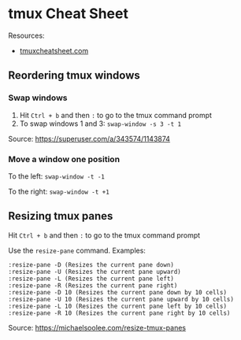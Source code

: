 # tmux Cheat Sheet

Resources:
 - [tmuxcheatsheet.com](https://tmuxcheatsheet.com/)

## Reordering tmux windows

### Swap windows

1. Hit `Ctrl + b` and then `:` to go to the tmux command prompt
2. To swap windows 1 and 3: `swap-window -s 3 -t 1`

Source: https://superuser.com/a/343574/1143874

### Move a window one position

To the left: `swap-window -t -1`

To the right: `swap-window -t +1`

## Resizing tmux panes

Hit `Ctrl + b` and then `:` to go to the tmux command prompt

Use the `resize-pane` command. Examples:

```
:resize-pane -D (Resizes the current pane down)
:resize-pane -U (Resizes the current pane upward)
:resize-pane -L (Resizes the current pane left)
:resize-pane -R (Resizes the current pane right)
:resize-pane -D 10 (Resizes the current pane down by 10 cells)
:resize-pane -U 10 (Resizes the current pane upward by 10 cells)
:resize-pane -L 10 (Resizes the current pane left by 10 cells)
:resize-pane -R 10 (Resizes the current pane right by 10 cells)
```

Source: https://michaelsoolee.com/resize-tmux-panes

